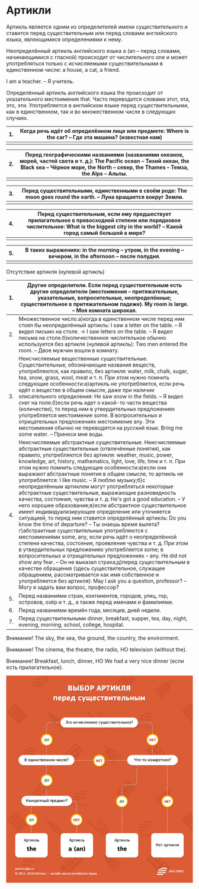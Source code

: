 # Артикли

Артикль является одним из определителей имени существительного и ставится перед существительным или перед словами английского языка, являющимися определениями к нему.

Неопределённый артикль английского языка a (an – перед словами, начинающимися с гласной) происходит от числительного one и может употребляться только с исчисляемыми существительными в единственном числе: a house, a cat, a friend.

I am a teacher. – Я учитель.

Определённый артикль английского языка the происходит от указательного местоимения that. Часто переводится словами этот, эта, это, эти. Употребляется в английском языке перед существительными, как в единственном, так и во множественном числе в следующих случаях.

| 1.   | Когда речь идёт об определённом лице или предмете: Where is the car? – Где эта машина? (известная нам) |
| ---- | ------------------------------------------------------------ |
|      |                                                              |

| 2.   | Перед географическими названиями (названиями океанов, морей, частей света и т. д.): The Pacific ocean – Тихий океан, the Black sea – Чёрное море, the North – север, the Thames – Темза, the Alps – Альпы. |
| ---- | ------------------------------------------------------------ |
|      |                                                              |

| 3.   | Перед существительными, единственными в своём роде: The moon goes round the earth. – Луна вращается вокруг Земли. |
| ---- | ------------------------------------------------------------ |
|      |                                                              |

| 4.   | Перед существительным, если ему предшествует прилагательное в превосходной степени или порядковое числительное: What is the biggest city in the world? – Какой город самый большой в мире? |
| ---- | ------------------------------------------------------------ |
|      |                                                              |

| 5.   | В таких выражениях: in the morning – утром, in the evening – вечером, in the afternoon – после полудня. |
| ---- | ------------------------------------------------------------ |
|      |                                                              |



Отсутствие артикля (нулевой артикль)

| 1.   | Другие определители. Если перед существительным есть другие определители (местоимения – притяжательные, указательные, вопросительные, неопределённые; существительное в притяжательном падеже).  My room is large. – Моя комната широкая. |
| ---- | ------------------------------------------------------------ |
| 2.   | Множественное число.а)когда в единственном числе перед ним стоял бы неопределённый артикль: I saw a letter on the table. – Я видел письмо на столе. → I saw letters on the table. – Я видел письма на столе.б)количественное числительное обычно используется без артикля (нулевой артикль): Two men entered the room. – Двое мужчин вошли в комнату. |
| 3.   | Неисчисляемые вещественные существительные. Существительные, обозначающие названия веществ, употребляются, как правило, без артикля: water, milk, chalk, sugar, tea, snow, grass, wool, meat и т. п. При этом нужно помнить следующие особенности:а)артикль не употребляется, если речь идёт о веществе в общем смысле, даже при наличии описательного определения: He saw snow in the fields. – Я видел снег на поле.б)если речь идет о какой-то части вещества (количестве), то перед ним в утвердительных предложениях употребляется местоимение some. В вопросительных и отрицательных предложениях местоимение any. Эти местоимения обычно не переводятся на русский язык. Bring me some water. – Принеси мне воды. |
| 4.   | Неисчисляемые абстрактные существительные. Неисчисляемые абстрактные существительные (отвлечённые понятия), как правило, употребляются без артикля: weather, music, power, knowledge, art, history, mathematics, light, love, life, time и т. п. При этом нужно помнить следующие особенности:а)если они выражают абстрактные понятия в общем смысле, то артикль не употребляется: I like music. – Я люблю музыку;б)с неопределённым артиклем могут употребляться некоторые абстрактные существительные, выражающие разновидность качества, состояния, чувства и т. д: He's got a good education. – У него хорошее образование;в)если абстрактное существительное имеет индивидуализирующее определение или уточняется ситуацией, то перед ним ставится определённый артикль: Do you know the time of departure? – Ты знаешь время вылета?г)абстрактные существительные употребляются с местоимениями some, any, если речь идёт о неопределённой степени качества, состояния, проявления чувства и т. д. При этом в утвердительных предложениях употребляется some; в вопросительных и отрицательных предложениях – any. He did not show any fear. – Он не выказал страха;д)перед существительным в качестве обращения (здесь существительное, служащее обращением, рассматривается как имя собственное и употребляется без артикля): May I ask you a question, professor? – Могу я задать вам вопрос, профессор? |
| 5.   | Перед названиями стран, континентов, городов, улиц, гор, островов, озёр и т. д., а также перед именами и фамилиями. |
| 6.   | Перед названиями времён года, месяцев, дней недели.          |
| 7.   | Перед существительными dinner, breakfast, supper, tea, day, night, evening, morning, school, college, hospital. |

Внимание! The sky, the sea, the ground, the country, the environment.

Внимание! The cinema, the theatre, the radio, НО television (without the).

Внимание! Breakfast, lunch, dinner, НО We had a very nice dinner (если есть прилагательное).

![](media/article.jpg)